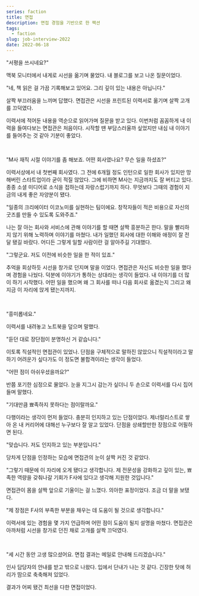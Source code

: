 ```yaml
---
series: faction
title: 면접
description: 면접 경험을 기반으로 한 팩션
tags:
  - faction
slug: job-interview-2022
date: 2022-06-18
---
```


"서평을 쓰시네요?"

맥북 모니터에서 내게로 시선을 옮기며 물었다. 내 블로그를 보고 나온 질문이었다.

"네, 책 읽은 걸 가끔 기록해보고 있어요. 그리 깊이 있는 내용은 아닙니다."

살짝 부끄러움을 느끼며 답했다. 면접관은 시선을 프린트된 이력서로 옮기며 살짝 고개를 끄덕였다.

이력서에 적어둔 내용을 역순으로 읽어가며 질문을 받고 있다. 이번처럼 꼼꼼하게 내 이력을 들여다보는 면접관은 처음이다. 시작할 땐 부담스러울까 싶었지만 내심 내 이야기를 들어주는 것 같아 기분이 좋았다.

<br/>

"M사 재직 시절 이야기를 좀 해보죠. 어떤 회사였나요? 무슨 일을 하셨죠?"

이력서상에서 내 첫번째 회사였다. 그 전에 6개월 정도 인턴으로 일한 회사가 있지만 망해버린 스타트업이라 굳이 적질 않았다. 그에 비하면 M사는 지금까지도 잘 버티고 있다. 종종 소셜 미디어로 소식을 접하는데 자랑스럽기까지 하다. 무엇보다 그때의 경험이 지금의 내게 좋은 자양분이 됐다.

"일종의 크리에이터 이코노미를 실현하는 팀이에요. 창작자들이 적은 비용으로 자신의 굿즈를 만들 수 있도록 도와주죠."

나는 잘 아는 회사와 서비스에 관해 이야기를 할 때면 살짝 흥분하곤 한다. 말을 빨리하지 않기 위해 노력하며 이야기를 마쳤다. 내가 일했던 회사에 대한 이해와 애정이 잘 전달 됐길 바랐다. 어디든 그렇게 일할 사람이란 걸 알아주길 기대했다.

"그렇군요. 저도 이전에 비슷한 일을 한 적이 있죠."

추억을 회상하듯 시선을 창가로 던지며 말을 이었다. 면접관은 자신도 비슷한 일을 했다며 경험을 나눴다. 덕분에 이야기가 통하는 상대라는 생각이 들었다. 내 이야기를 더 많이 하기 시작했다. 어떤 일을 했으며 왜 그 회사를 떠나 다음 회사로 옮겼는지 그리고 왜 지금 이 자리에 앉게 됐는지까지.

<br/>

"흥미롭네요."

이력서를 내려놓고 노트북을 덮으며 말했다.

"듣던 대로 장단점이 분명하신 거 같습니다."

이토록 직설적인 면접관이 있었나. 단점을 구체적으로 말하진 않았으니 직설적이라고 말하기 어려운가 싶다가도 이 정도면 불합격이라는 생각이 들었다.

"어떤 점이 아쉬우셨을까요?"

반쯤 포기한 심정으로 물었다. 눈을 지그시 감는가 싶더니 두 손으로 이력서를 다시 집어 들며 말했다.

"기대만큼 뾰족하지 못하다는 점이랄까요."

다행이라는 생각이 먼저 들었다. 충분히 인지하고 있는 단점이었다. 제너럴리스트로 쌓아 온 내 커리어에 대해선 누구보다 잘 알고 있었다. 단점을 상쇄할만한 장점으로 어필하면 된다.

"맞습니다. 저도 인지하고 있는 부분입니다."

당차게 단점을 인정하는 모습에 면접관의 눈이 살짝 커진 것 같았다.

"그렇기 때문에 이 자리에 오게 됐다고 생각합니다. 제 전문성을 강화하고 깊이 있는, 뾰족한 역량을 갖춰나갈 기회가 F사에 있다고 생각해 지원한 것입니다."

면접관이 몸을 살짝 앞으로 기울이는 걸 느꼈다. 의아한 표정이었다. 조금 더 말을 보탰다.

"제 장점은 F사의 부족한 부분을 채우는 데 도움이 될 것으로 생각합니다."

이력서에 있는 경험을 몇 가지 언급하며 어떤 점이 도움이 될지 설명을 마쳤다. 면접관은 아까처럼 시선을 창가로 던진 채로 고개를 살짝 끄덕였다.

<br/>

"세 시간 동안 고생 많으셨어요. 면접 결과는 메일로 안내해 드리겠습니다."

인사 담당자의 안내를 받고 밖으로 나왔다. 입에서 단내가 나는 것 같다. 긴장한 탓에 허리가 땀으로 축축해져 있었다.

결과가 어찌 됐건 최선을 다한 면접이었다.
